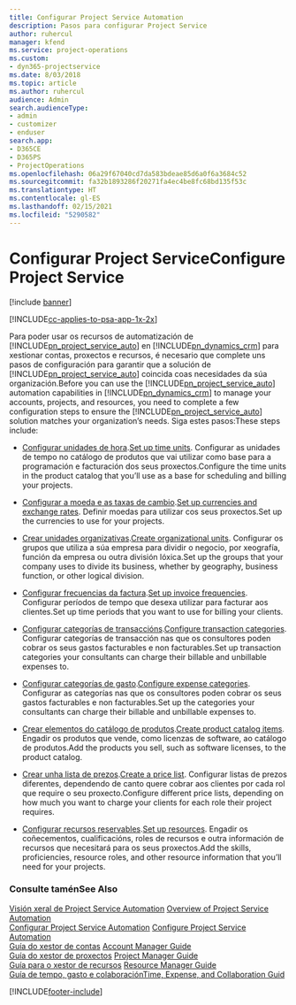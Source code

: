 ```yaml
---
title: Configurar Project Service Automation
description: Pasos para configurar Project Service
author: ruhercul
manager: kfend
ms.service: project-operations
ms.custom:
- dyn365-projectservice
ms.date: 8/03/2018
ms.topic: article
ms.author: ruhercul
audience: Admin
search.audienceType:
- admin
- customizer
- enduser
search.app:
- D365CE
- D365PS
- ProjectOperations
ms.openlocfilehash: 06a29f67040cd7da583bdeae85d6a0f6a3684c52
ms.sourcegitcommit: fa32b1893286f20271fa4ec4be8fc68bd135f53c
ms.translationtype: HT
ms.contentlocale: gl-ES
ms.lasthandoff: 02/15/2021
ms.locfileid: "5290582"
---
```

# <a name="configure-project-service"></a><span data-ttu-id="45fbf-103">Configurar Project Service</span><span class="sxs-lookup"><span data-stu-id="45fbf-103">Configure Project Service</span></span>

[!include [banner](../includes/psa-now-project-operations.md)]

[!INCLUDE[cc-applies-to-psa-app-1x-2x](../includes/cc-applies-to-psa-app-1x-2x.md)]

<span data-ttu-id="45fbf-104">Para poder usar os recursos de automatización de [!INCLUDE[pn_project_service_auto](../includes/pn-project-service-auto.md)] en [!INCLUDE[pn_dynamics_crm](../includes/pn-dynamics-crm.md)] para xestionar contas, proxectos e recursos, é necesario que complete uns pasos de configuración para garantir que a solución de [!INCLUDE[pn_project_service_auto](../includes/pn-project-service-auto.md)] coincida coas necesidades da súa organización.</span><span class="sxs-lookup"><span data-stu-id="45fbf-104">Before you can use the [!INCLUDE[pn_project_service_auto](../includes/pn-project-service-auto.md)] automation capabilities in [!INCLUDE[pn_dynamics_crm](../includes/pn-dynamics-crm.md)] to manage your accounts, projects, and resources, you need to complete a few configuration steps to ensure the [!INCLUDE[pn_project_service_auto](../includes/pn-project-service-auto.md)] solution matches your organization’s needs.</span></span> <span data-ttu-id="45fbf-105">Siga estes pasos:</span><span class="sxs-lookup"><span data-stu-id="45fbf-105">These steps include:</span></span>  
  
-   <span data-ttu-id="45fbf-106">[Configurar unidades de hora](../psa/set-up-time-units.md).</span><span class="sxs-lookup"><span data-stu-id="45fbf-106">[Set up time units](../psa/set-up-time-units.md).</span></span> <span data-ttu-id="45fbf-107">Configurar as unidades de tempo no catálogo de produtos que vai utilizar como base para a programación e facturación dos seus proxectos.</span><span class="sxs-lookup"><span data-stu-id="45fbf-107">Configure the time units in the product catalog that you’ll use as a base for scheduling and billing your projects.</span></span>  
  
-   <span data-ttu-id="45fbf-108">[Configurar a moeda e as taxas de cambio](../psa/set-up-currencies-exchange-rates.md).</span><span class="sxs-lookup"><span data-stu-id="45fbf-108">[Set up currencies and exchange rates](../psa/set-up-currencies-exchange-rates.md).</span></span> <span data-ttu-id="45fbf-109">Definir moedas para utilizar cos seus proxectos.</span><span class="sxs-lookup"><span data-stu-id="45fbf-109">Set up the currencies to use for your projects.</span></span>  
  
-   <span data-ttu-id="45fbf-110">[Crear unidades organizativas](../psa/create-organizational-units.md).</span><span class="sxs-lookup"><span data-stu-id="45fbf-110">[Create organizational units](../psa/create-organizational-units.md).</span></span> <span data-ttu-id="45fbf-111">Configurar os grupos que utiliza a súa empresa para dividir o negocio, por xeografía, función da empresa ou outra división lóxica.</span><span class="sxs-lookup"><span data-stu-id="45fbf-111">Set up the groups that your company uses to divide its business, whether by geography, business function, or other logical division.</span></span>  
  
-   <span data-ttu-id="45fbf-112">[Configurar frecuencias da factura](../psa/set-up-invoice-frequencies.md).</span><span class="sxs-lookup"><span data-stu-id="45fbf-112">[Set up invoice frequencies](../psa/set-up-invoice-frequencies.md).</span></span> <span data-ttu-id="45fbf-113">Configurar períodos de tempo que desexa utilizar para facturar aos clientes.</span><span class="sxs-lookup"><span data-stu-id="45fbf-113">Set up time periods that you want to use for billing your clients.</span></span>  
  
-   <span data-ttu-id="45fbf-114">[Configurar categorías de transaccións](../psa/configure-transaction-categories.md).</span><span class="sxs-lookup"><span data-stu-id="45fbf-114">[Configure transaction categories](../psa/configure-transaction-categories.md).</span></span> <span data-ttu-id="45fbf-115">Configurar categorías de transacción nas que os consultores poden cobrar os seus gastos facturables e non facturables.</span><span class="sxs-lookup"><span data-stu-id="45fbf-115">Set up transaction categories your consultants can charge their billable and unbillable expenses to.</span></span>  
  
-   <span data-ttu-id="45fbf-116">[Configurar categorías de gasto](../psa/configure-expense-categories.md).</span><span class="sxs-lookup"><span data-stu-id="45fbf-116">[Configure expense categories](../psa/configure-expense-categories.md).</span></span> <span data-ttu-id="45fbf-117">Configurar as categorías nas que os consultores poden cobrar os seus gastos facturables e non facturables.</span><span class="sxs-lookup"><span data-stu-id="45fbf-117">Set up the categories your consultants can charge their billable and unbillable expenses to.</span></span>  
  
-   <span data-ttu-id="45fbf-118">[Crear elementos do catálogo de produtos](../psa/create-product-catalog-items.md).</span><span class="sxs-lookup"><span data-stu-id="45fbf-118">[Create product catalog items](../psa/create-product-catalog-items.md).</span></span> <span data-ttu-id="45fbf-119">Engadir os produtos que vende, como licenzas de software, ao catálogo de produtos.</span><span class="sxs-lookup"><span data-stu-id="45fbf-119">Add the products you sell, such as software licenses, to the product catalog.</span></span>  
  
-   <span data-ttu-id="45fbf-120">[Crear unha lista de prezos](../psa/create-price-list.md).</span><span class="sxs-lookup"><span data-stu-id="45fbf-120">[Create a price list](../psa/create-price-list.md).</span></span> <span data-ttu-id="45fbf-121">Configurar listas de prezos diferentes, dependendo de canto quere cobrar aos clientes por cada rol que require o seu proxecto.</span><span class="sxs-lookup"><span data-stu-id="45fbf-121">Configure different price lists, depending on how much you want to charge your clients for each role their project requires.</span></span>  
  
-   <span data-ttu-id="45fbf-122">[Configurar recursos reservables](../psa/set-up-resources.md).</span><span class="sxs-lookup"><span data-stu-id="45fbf-122">[Set up resources](../psa/set-up-resources.md).</span></span> <span data-ttu-id="45fbf-123">Engadir os coñecementos, cualificacións, roles de recursos e outra información de recursos que necesitará para os seus proxectos.</span><span class="sxs-lookup"><span data-stu-id="45fbf-123">Add the skills, proficiencies, resource roles, and other resource information that you’ll need for your projects.</span></span>  
  
### <a name="see-also"></a><span data-ttu-id="45fbf-124">Consulte tamén</span><span class="sxs-lookup"><span data-stu-id="45fbf-124">See Also</span></span>  
 <span data-ttu-id="45fbf-125">[Visión xeral de Project Service Automation](../psa/overview.md) </span><span class="sxs-lookup"><span data-stu-id="45fbf-125">[Overview of Project Service Automation](../psa/overview.md) </span></span>  
 <span data-ttu-id="45fbf-126">[Configurar Project Service Automation](../psa/configure.md) </span><span class="sxs-lookup"><span data-stu-id="45fbf-126">[Configure Project Service Automation](../psa/configure.md) </span></span>  
 <span data-ttu-id="45fbf-127">[Guía do xestor de contas](../psa/account-manager-guide.md) </span><span class="sxs-lookup"><span data-stu-id="45fbf-127">[Account Manager Guide](../psa/account-manager-guide.md) </span></span>  
 <span data-ttu-id="45fbf-128">[Guía do xestor de proxectos](../psa/project-manager-guide.md) </span><span class="sxs-lookup"><span data-stu-id="45fbf-128">[Project Manager Guide](../psa/project-manager-guide.md) </span></span>  
 <span data-ttu-id="45fbf-129">[Guía para o xestor de recursos](../psa/resource-manager-guide.md) </span><span class="sxs-lookup"><span data-stu-id="45fbf-129">[Resource Manager Guide](../psa/resource-manager-guide.md) </span></span>  
 [<span data-ttu-id="45fbf-130">Guía de tempo, gasto e colaboración</span><span class="sxs-lookup"><span data-stu-id="45fbf-130">Time, Expense, and Collaboration Guid</span></span>](../psa/time-expense-collaboration-guide.md)


[!INCLUDE[footer-include](../includes/footer-banner.md)]